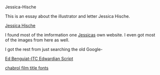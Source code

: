 
Jessica-Hische

This is an essay about the illustrator and letter Jessica Hische.

[Jessica Hische](http://mrzackrox.github.io/Jessica-Hische/Jessica.html)

I found most of the imformation one [Jessicas](http://jessicahische.is/) own website. I even got most of the images from here as well.

I got the rest from just searching the old Google-

[Ed Benguiat-ITC Edwardian Script](http://luc.devroye.org/fonts-26336.html)

[chabrol film title fonts](http://www.artofthetitle.com/title/moonrise-kingdom/)
